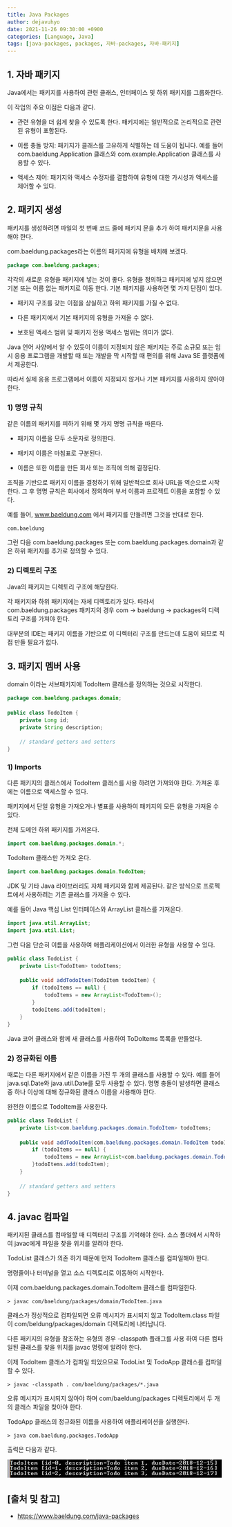 ```yaml
---
title: Java Packages
author: dejavuhyo
date: 2021-11-26 09:30:00 +0900
categories: [Language, Java]
tags: [java-packages, packages, 자바-packages, 자바-패키지]
---
```


## 1. 자바 패키지
Java에서는 패키지를 사용하여 관련 클래스, 인터페이스 및 하위 패키지를 그룹화한다.

이 작업의 주요 이점은 다음과 같다.

* 관련 유형을 더 쉽게 찾을 수 있도록 한다. 패키지에는 일반적으로 논리적으로 관련된 유형이 포함된다.

* 이름 충돌 방지: 패키지가 클래스를 고유하게 식별하는 데 도움이 됩니다. 예를 들어 com.baeldung.Application 클래스와 com.example.Application 클래스를 사용할 수 있다.

* 액세스 제어: 패키지와 액세스 수정자를 결합하여 유형에 대한 가시성과 액세스를 제어할 수 있다.

## 2. 패키지 생성
패키지를 생성하려면 파일의 첫 번째 코드 줄에 패키지 문을 추가 하여 패키지문을 사용해야 한다.

com.baeldung.packages라는 이름의 패키지에 유형을 배치해 보겠다.

```java
package com.baeldung.packages;
```

각각의 새로운 유형을 패키지에 넣는 것이 좋다. 유형을 정의하고 패키지에 넣지 않으면 기본 또는 이름 없는 패키지로 이동 한다. 기본 패키지를 사용하면 몇 가지 단점이 있다.

* 패키지 구조를 갖는 이점을 상실하고 하위 패키지를 가질 수 없다.

* 다른 패키지에서 기본 패키지의 유형을 가져올 수 없다.

* 보호된 액세스 범위 및 패키지 전용 액세스 범위는 의미가 없다.

Java 언어 사양에서 알 수 있듯이 이름이 지정되지 않은 패키지는 주로 소규모 또는 임시 응용 프로그램을 개발할 때 또는 개발을 막 시작할 때 편의를 위해 Java SE 플랫폼에서 제공한다.

따라서 실제 응용 프로그램에서 이름이 지정되지 않거나 기본 패키지를 사용하지 않아야 한다.

### 1) 명명 규칙
같은 이름의 패키지를 피하기 위해 몇 가지 명명 규칙을 따른다.

* 패키지 이름을 모두 소문자로 정의한다.

* 패키지 이름은 마침표로 구분된다.

* 이름은 또한 이름을 만든 회사 또는 조직에 의해 결정된다.

조직을 기반으로 패키지 이름을 결정하기 위해 일반적으로 회사 URL을 역순으로 시작한다. 그 후 명명 규칙은 회사에서 정의하며 부서 이름과 프로젝트 이름을 포함할 수 있다.

예를 들어, www.baeldung.com 에서 패키지를 만들려면 그것을 반대로 한다.

```text
com.baeldung
```

그런 다음 com.baeldung.packages 또는 com.baeldung.packages.domain과 같은 하위 패키지를 추가로 정의할 수 있다.

### 2) 디렉토리 구조
Java의 패키지는 디렉토리 구조에 해당한다.

각 패키지와 하위 패키지에는 자체 디렉토리가 있다. 따라서 com.baeldung.packages 패키지의 경우 com → baeldung → packages의 디렉토리 구조를 가져야 한다.

대부분의 IDE는 패키지 이름을 기반으로 이 디렉터리 구조를 만드는데 도움이 되므로 직접 만들 필요가 없다.

## 3. 패키지 멤버 사용
domain 이라는 서브패키지에 TodoItem 클래스를 정의하는 것으로 시작한다.

```java
package com.baeldung.packages.domain;

public class TodoItem {
    private Long id;
    private String description;
    
    // standard getters and setters
}
```

### 1) Imports
다른 패키지의 클래스에서 TodoItem 클래스를 사용 하려면 가져와야 한다. 가져온 후에는 이름으로 액세스할 수 있다.

패키지에서 단일 유형을 가져오거나 별표를 사용하여 패키지의 모든 유형을 가져올 수 있다.

전체 도메인 하위 패키지를 가져온다.

```java
import com.baeldung.packages.domain.*;
```

TodoItem 클래스만 가져오 온다.

```java
import com.baeldung.packages.domain.TodoItem;
```

JDK 및 기타 Java 라이브러리도 자체 패키지와 함께 제공된다. 같은 방식으로 프로젝트에서 사용하려는 기존 클래스를 가져올 수 있다.

예를 들어 Java 핵심 List 인터페이스와 ArrayList 클래스를 가져온다.

```java
import java.util.ArrayList;
import java.util.List;
```

그런 다음 단순히 이름을 사용하여 애플리케이션에서 이러한 유형을 사용할 수 있다.

```java
public class TodoList {
    private List<TodoItem> todoItems;

    public void addTodoItem(TodoItem todoItem) {
        if (todoItems == null) {
            todoItems = new ArrayList<TodoItem>();
        }
        todoItems.add(todoItem);
    }
}
```

Java 코어 클래스와 함께 새 클래스를 사용하여 ToDoItems 목록을 만들었다.

### 2) 정규화된 이름
때로는 다른 패키지에서 같은 이름을 가진 두 개의 클래스를 사용할 수 있다. 예를 들어 java.sql.Date와 java.util.Date를 모두 사용할 수 있다. 명명 충돌이 발생하면 클래스 중 하나 이상에 대해 정규화된 클래스 이름을 사용해야 한다.

완전한 이름으로 TodoItem을 사용한다.

```java
public class TodoList {
    private List<com.baeldung.packages.domain.TodoItem> todoItems;

    public void addTodoItem(com.baeldung.packages.domain.TodoItem todoItem) {
        if (todoItems == null) {
            todoItems = new ArrayList<com.baeldung.packages.domain.TodoItem>();
        }todoItems.add(todoItem);
    }

    // standard getters and setters
}
```

## 4. javac 컴파일
패키지된 클래스를 컴파일할 때 디렉터리 구조를 기억해야 한다. 소스 폴더에서 시작하여 javac에게 파일을 찾을 위치를 알려야 한다.

TodoList 클래스가 의존 하기 때문에 먼저 TodoItem 클래스를 컴파일해야 한다.

명령줄이나 터미널을 열고 소스 디렉토리로 이동하여 시작한다.

이제 com.baeldung.packages.domain.TodoItem 클래스를 컴파일한다.

```shell
> javac com/baeldung/packages/domain/TodoItem.java
```

클래스가 정상적으로 컴파일되면 오류 메시지가 표시되지 않고 TodoItem.class 파일이 com/beldung/packages/domain 디렉토리에 나타납니다.

다른 패키지의 유형을 참조하는 유형의 경우 -classpath 플래그를 사용 하여 다른 컴파일된 클래스를 찾을 위치를 javac 명령에 알려야 한다.

이제 TodoItem 클래스가 컴파일 되었으므로 TodoList 및 TodoApp 클래스를 컴파일할 수 있다.

```shell
> javac -classpath . com/baeldung/packages/*.java
```

오류 메시지가 표시되지 않아야 하며 com/baeldung/packages 디렉토리에서 두 개의 클래스 파일을 찾아야 한다.

TodoApp 클래스의 정규화된 이름을 사용하여 애플리케이션을 실행한다.

```shell
> java com.baeldung.packages.TodoApp
```

출력은 다음과 같다.

![packages](/assets/img/2021-11-26-java-packages/packages.png)

## [출처 및 참고]
* <https://www.baeldung.com/java-packages>
